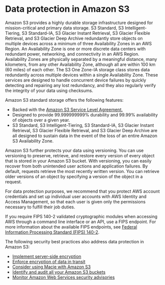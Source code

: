 # Data protection in Amazon S3<a name="DataDurability"></a>

Amazon S3 provides a highly durable storage infrastructure designed for mission\-critical and primary data storage\. S3 Standard, S3 Intelligent\-Tiering, S3 Standard\-IA, S3 Glacier Instant Retrieval, S3 Glacier Flexible Retrieval, and S3 Glacier Deep Archive redundantly store objects on multiple devices across a minimum of three Availability Zones in an AWS Region\. An Availability Zone is one or more discrete data centers with redundant power, networking, and connectivity in an AWS Region\. Availability Zones are physically separated by a meaningful distance, many kilometers, from any other Availability Zone, although all are within 100 km \(60 miles\) of each other\. The S3 One Zone\-IA storage class stores data redundantly across multiple devices within a single Availability Zone\. These services are designed to handle concurrent device failures by quickly detecting and repairing any lost redundancy, and they also regularly verify the integrity of your data using checksums\.

Amazon S3 standard storage offers the following features: 
+ Backed with the [Amazon S3 Service Level Agreement\.](https://aws.amazon.com/s3/sla/)
+ Designed to provide 99\.999999999% durability and 99\.99% availability of objects over a given year\.
+ S3 Standard, S3 Intelligent\-Tiering, S3 Standard\-IA, S3 Glacier Instant Retrieval, S3 Glacier Flexible Retrieval, and S3 Glacier Deep Archive are all designed to sustain data in the event of the loss of an entire Amazon S3 Availability Zone\.

Amazon S3 further protects your data using versioning\. You can use versioning to preserve, retrieve, and restore every version of every object that is stored in your Amazon S3 bucket\. With versioning, you can easily recover from both unintended user actions and application failures\. By default, requests retrieve the most recently written version\. You can retrieve older versions of an object by specifying a version of the object in a request\. 

For data protection purposes, we recommend that you protect AWS account credentials and set up individual user accounts with AWS Identity and Access Management, so that each user is given only the permissions necessary to fulfill their job duties\.

If you require FIPS 140\-2 validated cryptographic modules when accessing AWS through a command line interface or an API, use a FIPS endpoint\. For more information about the available FIPS endpoints, see [Federal Information Processing Standard \(FIPS\) 140\-2](http://aws.amazon.com/compliance/fips/)\.

The following security best practices also address data protection in Amazon S3:
+ [Implement server-side encryption](security-best-practices.md#server-side)
+ [Enforce encryption of data in transit](security-best-practices.md#transit)
+ [Consider using Macie with Amazon S3](security-best-practices.md#macie)
+ [Identify and audit all your Amazon S3 buckets](security-best-practices.md#audit)
+ [Monitor Amazon Web Services security advisories](security-best-practices.md#advisories)